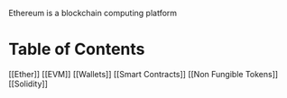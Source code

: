Ethereum is a blockchain computing platform

# Table of Contents
[[Ether]]
[[EVM]]
[[Wallets]]
[[Smart Contracts]]
[[Non Fungible Tokens]]
[[Solidity]]

